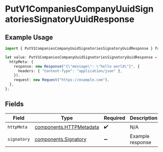 # PutV1CompaniesCompanyUuidSignatoriesSignatoryUuidResponse

## Example Usage

```typescript
import { PutV1CompaniesCompanyUuidSignatoriesSignatoryUuidResponse } from "@gusto/embedded-api/models/operations/putv1companiescompanyuuidsignatoriessignatoryuuid.js";

let value: PutV1CompaniesCompanyUuidSignatoriesSignatoryUuidResponse = {
  httpMeta: {
    response: new Response("{\"message\": \"hello world\"}", {
      headers: { "Content-Type": "application/json" },
    }),
    request: new Request("https://example.com"),
  },
};
```

## Fields

| Field                                                              | Type                                                               | Required                                                           | Description                                                        |
| ------------------------------------------------------------------ | ------------------------------------------------------------------ | ------------------------------------------------------------------ | ------------------------------------------------------------------ |
| `httpMeta`                                                         | [components.HTTPMetadata](../../models/components/httpmetadata.md) | :heavy_check_mark:                                                 | N/A                                                                |
| `signatory`                                                        | [components.Signatory](../../models/components/signatory.md)       | :heavy_minus_sign:                                                 | Example response                                                   |